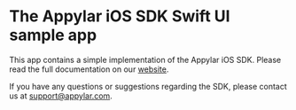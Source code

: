 # The Appylar iOS SDK Swift UI sample app

This app contains a simple implementation of the Appylar iOS SDK. Please read the full documentation on our [website](https://www.appylar.com/).

If you have any questions or suggestions regarding the SDK, please contact us at [support@appylar.com](mailto:support@appylar.com).
